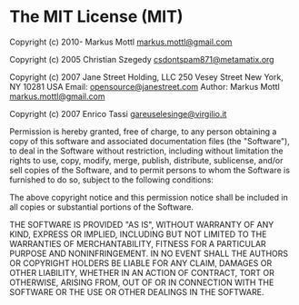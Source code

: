 The MIT License (MIT)
=====================

Copyright (c) 2010- Markus Mottl <markus.mottl@gmail.com>

Copyright (c) 2005 Christian Szegedy <csdontspam871@metamatix.org>

Copyright (c) 2007 Jane Street Holding, LLC
                   250 Vesey Street
                   New York, NY 10281
                   USA
                   Email: <opensource@janestreet.com>
                   Author: Markus Mottl <markus.mottl@gmail.com>

Copyright (c) 2007 Enrico Tassi <gareuselesinge@virgilio.it>

Permission is hereby granted, free of charge, to any person
obtaining a copy of this software and associated documentation
files (the "Software"), to deal in the Software without
restriction, including without limitation the rights to use,
copy, modify, merge, publish, distribute, sublicense, and/or sell
copies of the Software, and to permit persons to whom the
Software is furnished to do so, subject to the following
conditions:

The above copyright notice and this permission notice shall be
included in all copies or substantial portions of the Software.

THE SOFTWARE IS PROVIDED "AS IS", WITHOUT WARRANTY OF ANY KIND,
EXPRESS OR IMPLIED, INCLUDING BUT NOT LIMITED TO THE WARRANTIES
OF MERCHANTABILITY, FITNESS FOR A PARTICULAR PURPOSE AND
NONINFRINGEMENT. IN NO EVENT SHALL THE AUTHORS OR COPYRIGHT
HOLDERS BE LIABLE FOR ANY CLAIM, DAMAGES OR OTHER LIABILITY,
WHETHER IN AN ACTION OF CONTRACT, TORT OR OTHERWISE, ARISING
FROM, OUT OF OR IN CONNECTION WITH THE SOFTWARE OR THE USE OR
OTHER DEALINGS IN THE SOFTWARE.
